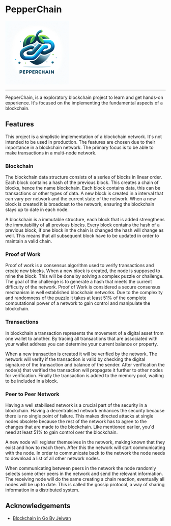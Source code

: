 # PepperChain

<img src="logo.png" alt="PepperChain Logo" width="200" height="200">

-------

PepperChain️, is a exploratory blockchain project to learn and get hands-on experience. It's focused on the
implementing the fundamental aspects of a blockchain.

## Features

This project is a simplistic implementation of a blockchain network. It's not intended to be used in production. The
features are chosen due to their importance in a blockchain network. The primary focus is to be able to make
transactions in a multi-node network.

### Blockchain

The blockchain data structure consists of a series of blocks in linear order. Each block contains a hash of the previous
block. This creates a chain of blocks, hence the name blockchain. Each block contains data, this can be transactions or
other types of data. A new block is created in a interval that can vary per network and the current state of the
network.
When a new block is created it is broadcast to the network, ensuring the blockchain stays up to date in each node.

A blockchain is a immutable structure, each block that is added strengthens the immutability of all previous blocks.
Every block contains the hash of a previous block, if one block in the chain is changed the hash will change as well.
This means that all subsequent block have to be updated in order to maintain a valid chain.

### Proof of Work

Proof of work is a consensus algorithm used to verify transactions and create new blocks. When a new block is created,
the node is supposed to mine the block. This will be done by solving a complex puzzle or challenge. The goal of the
challenge is to generate a hash that meets the current difficulty of the network. Proof of Work is considered a secure
consensus mechanism in well established blockchain networks. Due to the complexity and randomness of the puzzle it
takes at least 51% of the complete computational power of a network to gain control and manipulate the blockchain.

### Transactions

In blockchain a transaction represents the movement of a digital asset from one wallet to another. By tracing all
transactions that are associated with your wallet address you can determine your current balance or property.

When a new transaction is created it will be verified by the network. The network will verify if the transaction is
valid by checking the digital signature of the transaction and balance of the sender. After verification the node(s)
that verified the transaction will propagate it further to other nodes for verification. Finally the transaction is
added
to the memory pool, waiting to be included in a block.

### Peer to Peer Network

Having a well stabilised network is a crucial part of the security in a blockchain. Having a decentralised network
enhances the security because there is no single point of failure. This makes directed attacks at single nodes obsolete
because the rest of the network has to agree to the changes that are made to the blockchain. Like mentioned earlier,
you'd need at least 51% to gain control over the blockchain.

A new node will register themselves in the network, making known that they exist and how to reach them. After this the
network will start communicating with the node. In order to communicate back to the network the node needs to download
a list of all other network nodes.

When communicating between peers in the network the node randomly selects some other peers in the network and send the
relevant information. The receiving node will do the same creating a chain reaction, eventually all nodes will be up to
date. This is called the gossip protocol, a way of sharing information in a distributed system.

## Acknowledgements

- [Blockchain in Go By Jeiwan](https://github.com/Jeiwan/blockchain_go)
